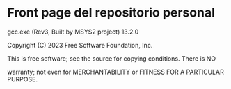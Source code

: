 #  Front page del repositorio personal
gcc.exe (Rev3, Built by MSYS2 project) 13.2.0

Copyright (C) 2023 Free Software Foundation, Inc.

This is free software; see the source for copying conditions.  There is NO

warranty; not even for MERCHANTABILITY or FITNESS FOR A PARTICULAR PURPOSE.

